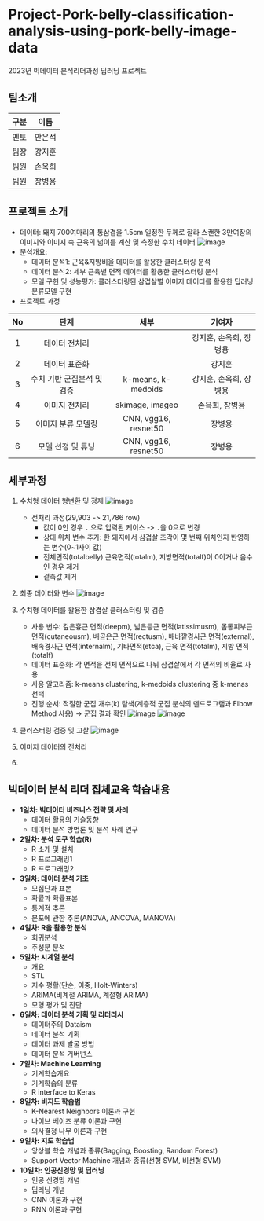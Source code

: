 # Project-Pork-belly-classification-analysis-using-pork-belly-image-data
2023년 빅데이터 분석리더과정 딥러닝 프로젝트

## 팀소개
| 구분 | 이름   |
|------|--------|
| 멘토 | 안은석 |
| 팀장 | 강지훈 |
| 팀원 | 손옥희 |
| 팀원 | 장병용 |

## 프로젝트 소개
- 데이터: 돼지 700여마리의 통삼겹을 1.5cm 일정한 두께로 잘라 스캔한 3만여장의 이미지와 이미지 속 근육의 넓이를 계산 및 측정한 수치 데이터
![image](https://github.com/helperjby/Project-Pork-belly-classification-model-using-pork-belly-image-data/assets/69462995/b0b21719-1b36-42da-b5a8-485e6f6f8563)
- 분석개요:
    - 데이터 분석1: 근육&지방비율 데이터를 활용한 클러스터링 분석
    - 데이터 분석2: 세부 근육별 면적 데이터를 활용한 클러스터링 분석
    - 모델 구현 및 성능평가: 클러스터링된 삼겹살별 이미지 데이터를 활용한 딥러닝 분류모델 구현
- 프로젝트 과정

| No |            단계            |         세부         |         기여자         |
|:--:|:--------------------------:|:--------------------:|:----------------------:|
|  1 | 데이터 전처리              | 　                   | 강지훈, 손옥희, 장병용 |
|  2 | 데이터 표준화              | 　                   | 강지훈                 |
|  3 | 수치 기반 군집분석 및 검증 | k-means, k-medoids   | 강지훈, 손옥희, 장병용 |
|  4 | 이미지 전처리              | skimage, imageo               | 손옥희, 장병용         |
|  5 | 이미지 분류 모델링         | CNN, vgg16, resnet50 | 장병용                 |
|  6 | 모델 선정 및 튜닝          | CNN, vgg16, resnet50 | 장병용                 |

## 세부과정
1. 수치형 데이터 형변환 및 정제
![image](https://github.com/helperjby/Project-Pork-belly-classification-model-using-pork-belly-image-data/assets/69462995/0138f323-4419-4af1-93f3-8ae1efb73cfc)
    * 전처리 과정(29,903 -> 21,786 row)
        * 값이 0인 경우 `.` 으로 입력된 케이스 -> `.`을 0으로 변경
        * 상대 위치 변수 추가: 한 돼지에서 삼겹살 조각이 몇 번쨰 위치인지 반영하는 변수(0~1사이 값)
        * 전체면적(totalbelly) 근육면적(totalm), 지방면젹(totalf)이 0이거나 음수인 경우 제거
        * 결측값 제거
2. 최종 데이터와 변수
![image](https://github.com/helperjby/Project-Pork-belly-classification-model-using-pork-belly-image-data/assets/69462995/c9e745b7-8df0-4574-b7a6-58709990bc89)
3. 수치형 데이터를 활용한 삼겹살 클러스터링 및 검증
    * 사용 변수: 깊은흉근 면적(deepm), 넓은등근 면적(latissimusm), 몸통피부근 면적(cutaneousm), 배곧은근 면적(rectusm), 배바깥경사근 면적(external), 배속경사근 면적(internalm), 기타면적(etca), 근육 면적(totalm), 지방 면적(totalf)
    * 데이터 표준화: 각 면적을 전체 면적으로 나눠 삼겹살에서 각 면적의 비율로 사용
    * 사용 알고리즘: k-means clustering, k-medoids clustering 중 k-menas 선택
    * 진행 순서: 적절한 군집 개수(k) 탐색(계층적 군집 분석의 덴드로그램과 Elbow Method 사용) → 군집 결과 확인
![image](https://github.com/helperjby/Project-Pork-belly-classification-model-using-pork-belly-image-data/assets/69462995/c427693e-29ae-412b-9150-a1e22946113a)
![image](https://github.com/helperjby/Project-Pork-belly-classification-model-using-pork-belly-image-data/assets/69462995/9b083290-ddba-45d1-85a3-b6391c4e505f)
4. 클러스터링 검증 및 고찰
![image](https://github.com/helperjby/Project-Pork-belly-classification-model-using-pork-belly-image-data/assets/69462995/a16f8abe-c89c-480d-9355-4aea8b319266)

5. 이미지 데이터의 전처리
6. 


## 빅데이터 분석 리더 집체교육 학습내용
- **1일차: 빅데이터 비즈니스 전략 및 사례**
    - 데이터 활용의  기술동향
    - 데이터 분석 방법론 및 분석 사례 연구
- **2일차: 분석 도구 학습(R)**
    - R 소개 및 설치
    - R 프로그래밍1
    - R 프로그래밍2
- **3일차: 데이터 분석 기초**
    - 모집단과 표본
    - 확률과 확률표본
    - 통계적 추론
    - 분포에 관한 추론(ANOVA, ANCOVA, MANOVA)
- **4일차: R을 활용한 분석**
    - 회귀분석
    - 주성분 분석
- **5일차: 시계열 분석**
    - 개요
    - STL
    - 지수 평활(단순, 이중, Holt-Winters)
    - ARIMA(비계절 ARIMA, 계절형 ARIMA)
    - 모형 평가 및 진단
- **6일차: 데이터 분석 기획 및 리터러시**
    - 데이터주의 Dataism
    - 데이터 분석 기획
    - 데이터 과제 발굴 방법
    - 데이터 분석 거버넌스
- **7일차: Machine Learning**
    - 기계학습개요
    - 기계학습의 분류
    - R interface to Keras
- **8일차: 비지도 학습법**
    - K-Nearest Neighbors 이론과 구현
    - 나이브 베이즈 분류 이론과 구현
    - 의사결정 나무 이론과 구현
- **9일차: 지도 학습법**
    - 앙상블 학습 개념과 종류(Bagging, Boosting, Random Forest)
    - Support Vector Machine 개념과 종류(선형 SVM, 비선형 SVM)
- **10일차: 인공신경망 및 딥러닝**
    - 인공 신경망 개념
    - 딥러닝 개념
    - CNN 이론과 구현
    - RNN 이론과 구현
